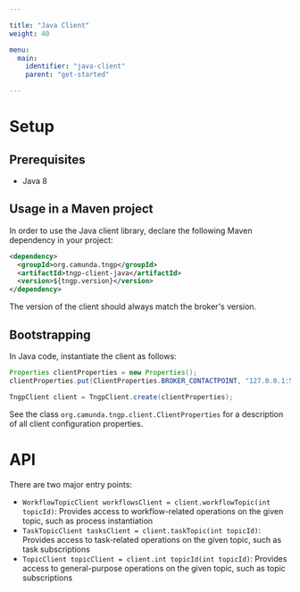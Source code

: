 ```yaml
---

title: "Java Client"
weight: 40

menu:
  main:
    identifier: "java-client"
    parent: "get-started"

---
```


# Setup

## Prerequisites

* Java 8

## Usage in a Maven project

In order to use the Java client library, declare the following Maven dependency in your project:

```xml
<dependency>
  <groupId>org.camunda.tngp</groupId>
  <artifactId>tngp-client-java</artifactId>
  <version>${tngp.version}</version>
</dependency>
```

The version of the client should always match the broker's version.

## Bootstrapping

In Java code, instantiate the client as follows:

```java
Properties clientProperties = new Properties();
clientProperties.put(ClientProperties.BROKER_CONTACTPOINT, "127.0.0.1:51015");

TngpClient client = TngpClient.create(clientProperties);
```

See the class `org.camunda.tngp.client.ClientProperties` for a description of all client configuration properties.

# API

There are two major entry points:

* `WorkflowTopicClient workflowsClient = client.workflowTopic(int topicId)`: Provides access to workflow-related operations on the given topic, such as process instantiation
* `TaskTopicClient tasksClient = client.taskTopic(int topicId)`: Provides access to task-related operations on the given topic, such as task subscriptions
* `TopicClient topicClient = client.int topicId(int topicId)`: Provides access to general-purpose operations on the given topic, such as topic subscriptions

